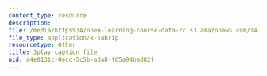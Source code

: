 ```yaml
---
content_type: resource
description: ''
file: /media/https%3A/open-learning-course-data-rc.s3.amazonaws.com/14-01sc-principles-of-microeconomics-fall-2011/a4e8131c0ecc5c5ba3a8f65a94bad82f_1jLfD9ulntU.vtt
file_type: application/x-subrip
resourcetype: Other
title: 3play caption file
uid: a4e8131c-0ecc-5c5b-a3a8-f65a94bad82f
---
```

